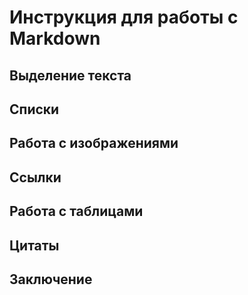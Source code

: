 # Инструкция для работы с Markdown

## Выделение текста

## Списки

##  Работа с изображениями

## Ссылки

## Работа с таблицами

## Цитаты

## Заключение
